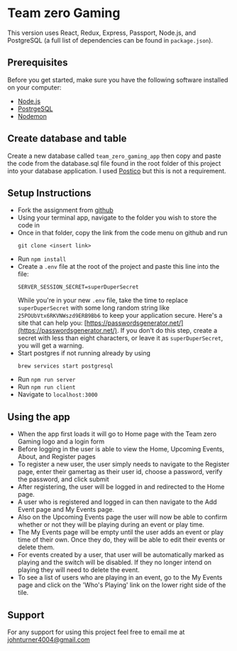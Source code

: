 
# Team zero Gaming

This version uses React, Redux, Express, Passport, Node.js, and PostgreSQL (a full list of dependencies can be found in `package.json`).

## Prerequisites

Before you get started, make sure you have the following software installed on your computer:

- [Node.js](https://nodejs.org/en/)
- [PostrgeSQL](https://www.postgresql.org/)
- [Nodemon](https://nodemon.io/)

## Create database and table

Create a new database called `team_zero_gaming_app` then copy and paste the code from the database.sql file found in the root folder of this project into your database application. I used [Postico](https://eggerapps.at/postico/) but this is not a requirement. 

## Setup Instructions

- Fork the assignment from [github](https://github.com/johnturner4004/Team_zero_Gaming_app)
- Using your terminal app, navigate to the folder you wish to store the code in
- Once in that folder, copy the link from the code menu on github and run 
  ```
  git clone <insert link>
  ```
- Run `npm install`
- Create a `.env` file at the root of the project and paste this line into the file:
  ```
  SERVER_SESSION_SECRET=superDuperSecret
  ```
  While you're in your new `.env` file, take the time to replace `superDuperSecret` with some long random string like `25POUbVtx6RKVNWszd9ERB9Bb6` to keep your application secure. Here's a site that can help you: [https://passwordsgenerator.net/](https://passwordsgenerator.net/). If you don't do this step, create a secret with less than eight characters, or leave it as `superDuperSecret`, you will get a warning.
- Start postgres if not running already by using 
  ```
  brew services start postgresql
  ```
- Run `npm run server`
- Run `npm run client`
- Navigate to `localhost:3000`

## Using the app

- When the app first loads it will go to Home page with the Team zero Gaming logo and a login form
- Before logging in the user is able to view the Home, Upcoming Events, About, and Register pages
- To register a new user, the user simply needs to navigate to the Register page, enter their gamertag as their user id, choose a password, verify the password, and click submit
- After registering, the user will be logged in and redirected to the Home page.
- A user who is registered and logged in can then navigate to the Add Event page and My Events page. 
- Also on the Upcoming Events page the user will now be able to confirm whether or not they will be playing during an event or play time. 
- The My Events page will be empty until the user adds an event or play time of their own. Once they do, they will be able to edit their events or delete them.
- For events created by a user, that user will be automatically marked as playing and the switch will be disabled. If they no longer intend on playing they will need to delete the event.
- To see a list of users who are playing in an event, go to the My Events page and click on the 'Who's Playing' link on the lower right side of the tile.

## Support

For any support for using this project feel free to email me at [johnturner4004@gmail.com](mailto:johnturner4004@gmail.com)